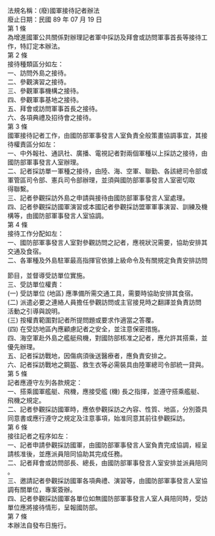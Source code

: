法規名稱：(廢)國軍接待記者辦法  
廢止日期：民國 89 年 07 月 19 日  
第 1 條  
為增進國軍公共關係對辦理記者軍中採訪及拜會或訪問軍事首長等接待工  
作，特訂定本辦法。  
第 2 條  
接待種類區分如左：  
一、訪問外島之接待。  
二、參觀演習之接待。  
三、參觀軍事機構之接待。  
四、參觀軍事基地之接待。  
五、拜會或訪問軍事首長之接待。  
六、各項典禮及招待會之接待。  
第 3 條  
國軍接待記者工作，由國防部軍事發言人室負責全般策畫協調事宜，其接  
待權責區分如左：  
一、中外報社、通訊社、廣播、電視記者對兩個軍種以上採訪之接待，由  
國防部軍事發言人室辦理。  
二、記者採訪單一軍種之接待，由陸、海、空軍、聯勤、各該總司令部或  
軍管區司令部、憲兵司令部辦理，並須與國防部軍事發言人室密切取  
得聯繫。  
三、記者參觀採訪外島之申請與接待由國防部軍事發言人室處理。  
四、記者參觀採訪國軍演習或本國記者參觀採訪盟軍軍事演習、訓練及機  
構等，由國防部軍事發言人室協調。  
第 4 條  
接待工作分配如左：  
一、國防部軍事發言人室對參觀訪問之記者，應視狀況需要，協助安排其  
交通及食宿。  
二、各軍種及外島駐軍最高指揮官依據上級命令及有關規定負責安排訪問  


節目，並督導受訪單位實施。  
三、受訪單位權責：  
(一) 受訪單位 (地區) 應準備所需交通工具，需要時協助安排其食宿。  
(二) 派遣必要之連絡人員擔任參觀訪問或主官接見時之翻譯並負責訪問  
活動之引導與說明。  
(三) 按權責範圍對記者所提問題或要求作適當之答覆。  
(四) 在受訪地區內應顧慮記者之安全，並注意保密措施。  
四、海空軍赴外島之艦艇飛機，對國防部核准之記者，應允許其搭乘，並  
優先辦理。  
五、記者採訪戰地，因傷病須後送醫療者，應負責安排之。  
六、記者採訪戰地之鋼盔、救生衣等必需裝具由陸軍總司令部統一貸與。  
第 5 條  
記者應遵守左列各款規定：  
一、搭乘國軍艦艇、飛機，應接受艦 (機) 長之指揮，並遵守搭乘艦艇、  
飛機之規定。  
二、記者參觀採訪國軍時，應依參觀採訪之內容、性質、地區，分別簽具  
同意書或應行遵守之規定及注意事項，始准同意其前往參觀採訪。  
第 6 條  
接往記者之程序如左：  
一、記者申請參觀採訪國軍，由國防部軍事發言人室負責完成協調，經呈  
請核准後，並應派員陪同協助其完成任務。  
二、記者拜會或訪問部長、總長，由國防部軍事發言人室安排並派員陪同  
。  
三、邀請記者參觀採訪國軍各項典禮、演習等，由國防部軍事發言人室協  
調有關單位，專案簽辦。  
四、記者參觀採訪國軍各單位如無國防部軍事發言人室人員陪同時，受訪  
單位應將接待情形，呈報國防部。  
第 7 條  
本辦法自發布日施行。  


